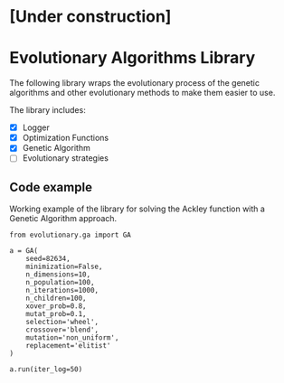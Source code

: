 # [Under construction]

# Evolutionary Algorithms Library

The following library wraps the evolutionary process of the genetic algorithms and other evolutionary methods to make them easier to use. 

The library includes:
- [x] Logger
- [x] Optimization Functions
- [x] Genetic Algorithm
- [ ] Evolutionary strategies

## Code example
Working example of the library for solving the Ackley function with a Genetic Algorithm approach.
    
    from evolutionary.ga import GA

    a = GA(
        seed=82634,
        minimization=False,
        n_dimensions=10,
        n_population=100,
        n_iterations=1000,
        n_children=100,
        xover_prob=0.8,
        mutat_prob=0.1,
        selection='wheel',
        crossover='blend',
        mutation='non_uniform',
        replacement='elitist'
    )

    a.run(iter_log=50)
 







